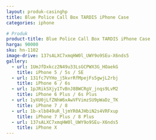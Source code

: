 ```yaml
---
layout: produk-casinghp
title: Blue Police Call Box TARDIS iPhone Case
categories: iphone

# Produk
product-title: Blue Police Call Box TARDIS iPhone Case
harga: 90000
sku: hn-1102
image-drive: 137sALXC7xmqHW0l_UWY9o9SEu-X6nds5
gallery:
  - url: 1UmJfDxkcz2N49u33LsGCPWX3G_HOaekG
    title: iPhone 5 / 5s / SE
  - url: 131fc7VYHo_j5kvrRfMpejFs5gwjL2rbj
    title: iPhone 6 / 6s
  - url: 1pJRikSXjy1TvBnJ8BWCRgV_jnqs9LvM2
    title: iPhone 6 Plus / 6s Plus
  - url: 1yXU0jLfZNhW6xAwVFVimzSU9pWaDz_TK
    title: iPhone 7 / 8
  - url: 1b-xlb849uR_ljmYR0AJHbiN2s4VRFxup
    title: iPhone 7 Plus / 8 Plus
  - url: 137sALXC7xmqHW0l_UWY9o9SEu-X6nds5
    title: iPhone X
---
```

